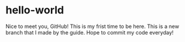 # hello-world
Nice to meet you, GitHub!
This is my frist time to be here.
This is a new branch that I made by the guide.
Hope to commit my code everyday!
